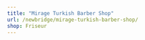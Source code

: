 ```yaml
---
title: "Mirage Turkish Barber Shop"
url: /newbridge/mirage-turkish-barber-shop/
shop: Friseur
---
```

